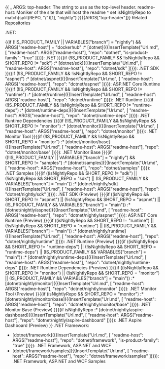 {{
    _ ARGS:
      top-header: The string to use as the top-level header.
      readme-host: Moniker of the site that will host the readme ^
    set isNightlyRepo to match(split(REPO, "/")[1], "nightly")
}}{{ARGS["top-header"]}} Related Repositories

.NET:

{{if (!IS_PRODUCT_FAMILY || VARIABLES["branch"] = "nightly") && ARGS["readme-host"] = "dockerhub"
    :* [dotnet]({{InsertTemplate("Url.md", [ "readme-host": ARGS["readme-host"], "repo": "dotnet", "is-product-family": "true" ])}}): .NET
}}{{if (!IS_PRODUCT_FAMILY && !isNightlyRepo && SHORT_REPO != "sdk")
    :* [dotnet/sdk]({{InsertTemplate("Url.md", [ "readme-host": ARGS["readme-host"], "repo": "dotnet/sdk" ])}}): .NET SDK
}}{{if (!IS_PRODUCT_FAMILY && !isNightlyRepo && SHORT_REPO != "aspnet")
    :* [dotnet/aspnet]({{InsertTemplate("Url.md", [ "readme-host": ARGS["readme-host"], "repo": "dotnet/aspnet" ])}}): ASP.NET Core Runtime
}}{{if (!IS_PRODUCT_FAMILY && !isNightlyRepo && SHORT_REPO != "runtime")
    :* [dotnet/runtime]({{InsertTemplate("Url.md", [ "readme-host": ARGS["readme-host"], "repo": "dotnet/runtime" ])}}): .NET Runtime
}}{{if (!IS_PRODUCT_FAMILY && !isNightlyRepo && SHORT_REPO != "runtime-deps")
    :* [dotnet/runtime-deps]({{InsertTemplate("Url.md", [ "readme-host": ARGS["readme-host"], "repo": "dotnet/runtime-deps" ])}}): .NET Runtime Dependencies
}}{{if (!IS_PRODUCT_FAMILY && !isNightlyRepo && SHORT_REPO != "monitor")
    :* [dotnet/monitor]({{InsertTemplate("Url.md", [ "readme-host": ARGS["readme-host"], "repo": "dotnet/monitor" ])}}): .NET Monitor Tool
}}{{if (!IS_PRODUCT_FAMILY && !isNightlyRepo && SHORT_REPO = "monitor")
    :* [dotnet/monitor/base]({{InsertTemplate("Url.md", [ "readme-host": ARGS["readme-host"], "repo": "dotnet/monitor/base" ])}}): .NET Monitor Base
}}{{if ((!IS_PRODUCT_FAMILY || VARIABLES["branch"] = "nightly") && SHORT_REPO != "samples")
    :* [dotnet/samples]({{InsertTemplate("Url.md", [ "readme-host": ARGS["readme-host"], "repo": "dotnet/samples" ])}}): .NET Samples
}}{{if ((isNightlyRepo && SHORT_REPO != "sdk") || (!isNightlyRepo && SHORT_REPO = "sdk") || (IS_PRODUCT_FAMILY && VARIABLES["branch"] = "main"))
    :* [dotnet/nightly/sdk]({{InsertTemplate("Url.md", [ "readme-host": ARGS["readme-host"], "repo": "dotnet/nightly/sdk" ])}}): .NET SDK (Preview)
}}{{if ((isNightlyRepo && SHORT_REPO != "aspnet") || (!isNightlyRepo && SHORT_REPO = "aspnet") || (IS_PRODUCT_FAMILY && VARIABLES["branch"] = "main"))
    :* [dotnet/nightly/aspnet]({{InsertTemplate("Url.md", [ "readme-host": ARGS["readme-host"], "repo": "dotnet/nightly/aspnet" ])}}): ASP.NET Core Runtime (Preview)
}}{{if ((isNightlyRepo && SHORT_REPO != "runtime") || (!isNightlyRepo && SHORT_REPO = "runtime") || (IS_PRODUCT_FAMILY && VARIABLES["branch"] = "main"))
    :* [dotnet/nightly/runtime]({{InsertTemplate("Url.md", [ "readme-host": ARGS["readme-host"], "repo": "dotnet/nightly/runtime" ])}}): .NET Runtime (Preview)
}}{{if ((isNightlyRepo && SHORT_REPO != "runtime-deps") || (!isNightlyRepo && SHORT_REPO = "runtime-deps") || (IS_PRODUCT_FAMILY && VARIABLES["branch"] = "main"))
    :* [dotnet/nightly/runtime-deps]({{InsertTemplate("Url.md", [ "readme-host": ARGS["readme-host"], "repo": "dotnet/nightly/runtime-deps" ])}}): .NET Runtime Dependencies (Preview)
}}{{if ((isNightlyRepo && SHORT_REPO != "monitor") || (!isNightlyRepo && SHORT_REPO = "monitor") || (IS_PRODUCT_FAMILY && VARIABLES["branch"] = "main"))
    :* [dotnet/nightly/monitor]({{InsertTemplate("Url.md", [ "readme-host": ARGS["readme-host"], "repo": "dotnet/nightly/monitor" ])}}): .NET Monitor Tool (Preview)
}}{{if (isNightlyRepo && SHORT_REPO = "monitor")
    :* [dotnet/nightly/monitor/base]({{InsertTemplate("Url.md", [ "readme-host": ARGS["readme-host"], "repo": "dotnet/nightly/monitor/base" ])}}): .NET Monitor Base (Preview)
}}{{if isNightlyRepo
    :* [dotnet/nightly/aspire-dashboard]({{InsertTemplate("Url.md", [ "readme-host": ARGS["readme-host"], "repo": "dotnet/nightly/aspire-dashboard" ])}}): .NET Aspire Dashboard (Preview)
}}
.NET Framework:

* [dotnet/framework]({{InsertTemplate("Url.md", [ "readme-host": ARGS["readme-host"], "repo": "dotnet/framework", "is-product-family": "true" ])}}): .NET Framework, ASP.NET and WCF
* [dotnet/framework/samples]({{InsertTemplate("Url.md", [ "readme-host": ARGS["readme-host"], "repo": "dotnet/framework/samples" ])}}): .NET Framework, ASP.NET and WCF Samples
